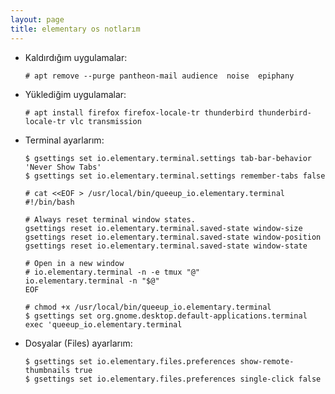 ```yaml
---
layout: page
title: elementary os notlarım
---
```


- Kaldırdığım uygulamalar:
  
  ```console
  # apt remove --purge pantheon-mail audience  noise  epiphany
  ```

- Yüklediğim uygulamalar:
  
  ```console
  # apt install firefox firefox-locale-tr thunderbird thunderbird-locale-tr vlc transmission
  ```
- Terminal ayarlarım:
  
  ```console
  $ gsettings set io.elementary.terminal.settings tab-bar-behavior 'Never Show Tabs'
  $ gsettings set io.elementary.terminal.settings remember-tabs false
  ```
  ```console
  # cat <<EOF > /usr/local/bin/queeup_io.elementary.terminal
  #!/bin/bash
  
  # Always reset terminal window states.
  gsettings reset io.elementary.terminal.saved-state window-size
  gsettings reset io.elementary.terminal.saved-state window-position 
  gsettings reset io.elementary.terminal.saved-state window-state
  
  # Open in a new window
  # io.elementary.terminal -n -e tmux "@"
  io.elementary.terminal -n "$@"
  EOF
  
  # chmod +x /usr/local/bin/queeup_io.elementary.terminal
  $ gsettings set org.gnome.desktop.default-applications.terminal exec 'queeup_io.elementary.terminal
  ```

- Dosyalar (Files) ayarlarım:
  
  ```
  $ gsettings set io.elementary.files.preferences show-remote-thumbnails true
  $ gsettings set io.elementary.files.preferences single-click false
  ```
  
  
